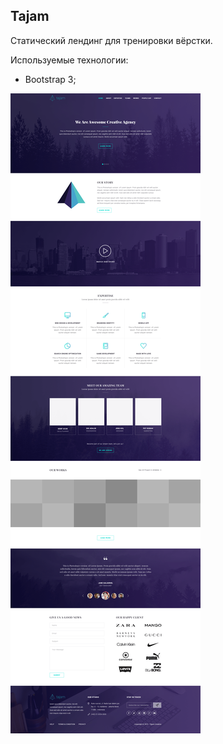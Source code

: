 ## Tajam

Статический лендинг для тренировки вёрстки. 

Используемые технологии: 
+ Bootstrap 3;

![](https://github.com/neretin-trike/tajam_site/blob/master/screenshot.png)
